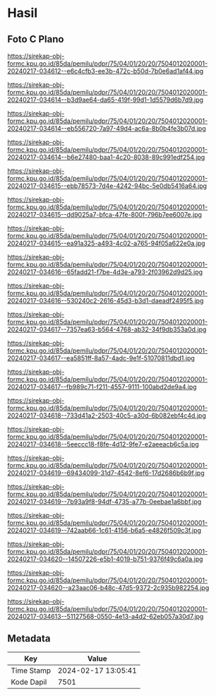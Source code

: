# Hasil

## Foto C Plano

https://sirekap-obj-formc.kpu.go.id/85da/pemilu/pdpr/75/04/01/20/20/7504012020001-20240217-034612--e6c4cfb3-ee3b-472c-b50d-7b0e6ad1af44.jpg

https://sirekap-obj-formc.kpu.go.id/85da/pemilu/pdpr/75/04/01/20/20/7504012020001-20240217-034614--b3d9ae64-da65-419f-99d1-1d5579d6b7d9.jpg

https://sirekap-obj-formc.kpu.go.id/85da/pemilu/pdpr/75/04/01/20/20/7504012020001-20240217-034614--eb556720-7a97-49d4-ac6a-8b0b4fe3b07d.jpg

https://sirekap-obj-formc.kpu.go.id/85da/pemilu/pdpr/75/04/01/20/20/7504012020001-20240217-034614--b6e27480-baa1-4c20-8038-89c991edf254.jpg

https://sirekap-obj-formc.kpu.go.id/85da/pemilu/pdpr/75/04/01/20/20/7504012020001-20240217-034615--ebb78573-7d4e-4242-94bc-5e0db5416a64.jpg

https://sirekap-obj-formc.kpu.go.id/85da/pemilu/pdpr/75/04/01/20/20/7504012020001-20240217-034615--dd9025a7-bfca-47fe-800f-796b7ee6007e.jpg

https://sirekap-obj-formc.kpu.go.id/85da/pemilu/pdpr/75/04/01/20/20/7504012020001-20240217-034615--ea91a325-a493-4c02-a765-94f05a622e0a.jpg

https://sirekap-obj-formc.kpu.go.id/85da/pemilu/pdpr/75/04/01/20/20/7504012020001-20240217-034616--65fadd21-f7be-4d3e-a793-2f03962d9d25.jpg

https://sirekap-obj-formc.kpu.go.id/85da/pemilu/pdpr/75/04/01/20/20/7504012020001-20240217-034616--530240c2-2616-45d3-b3d1-daeadf2495f5.jpg

https://sirekap-obj-formc.kpu.go.id/85da/pemilu/pdpr/75/04/01/20/20/7504012020001-20240217-034617--7357ea63-b564-4768-ab32-34f9db353a0d.jpg

https://sirekap-obj-formc.kpu.go.id/85da/pemilu/pdpr/75/04/01/20/20/7504012020001-20240217-034617--ea5851ff-8a57-4adc-9e1f-51070811dbd1.jpg

https://sirekap-obj-formc.kpu.go.id/85da/pemilu/pdpr/75/04/01/20/20/7504012020001-20240217-034617--fb989c71-f211-4557-9111-100abd2de9a4.jpg

https://sirekap-obj-formc.kpu.go.id/85da/pemilu/pdpr/75/04/01/20/20/7504012020001-20240217-034618--733d41a2-2503-40c5-a30d-6b082ebf4c4d.jpg

https://sirekap-obj-formc.kpu.go.id/85da/pemilu/pdpr/75/04/01/20/20/7504012020001-20240217-034618--5eeccc18-f8fe-4d12-9fe7-e2aeeacb6c5a.jpg

https://sirekap-obj-formc.kpu.go.id/85da/pemilu/pdpr/75/04/01/20/20/7504012020001-20240217-034619--69434099-31d7-4542-8ef6-17d2686b6b9f.jpg

https://sirekap-obj-formc.kpu.go.id/85da/pemilu/pdpr/75/04/01/20/20/7504012020001-20240217-034619--7b93a9f8-94df-4735-a77b-0eebae1a6bbf.jpg

https://sirekap-obj-formc.kpu.go.id/85da/pemilu/pdpr/75/04/01/20/20/7504012020001-20240217-034619--742aab66-1c61-4156-b6a5-e4826f509c3f.jpg

https://sirekap-obj-formc.kpu.go.id/85da/pemilu/pdpr/75/04/01/20/20/7504012020001-20240217-034620--14507226-e5b1-4019-b751-9376f49c6a0a.jpg

https://sirekap-obj-formc.kpu.go.id/85da/pemilu/pdpr/75/04/01/20/20/7504012020001-20240217-034620--a23aac06-b48c-47d5-9372-2c935b982254.jpg

https://sirekap-obj-formc.kpu.go.id/85da/pemilu/pdpr/75/04/01/20/20/7504012020001-20240217-034613--51127568-0550-4e13-a4d2-62eb057a30d7.jpg


## Metadata

| Key        | Value               |
| ---------- | ------------------- |
| Time Stamp | 2024-02-17 13:05:41 |
| Kode Dapil | 7501                |



